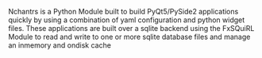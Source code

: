 
Nchantrs is a Python Module built to build PyQt5/PySide2 applications quickly by
using a combination of yaml configuration and python widget files.  These
applications are built over a sqlite backend using the FxSQuiRL Module to read
and write to one or more sqlite database files and manage an inmemory and ondisk
cache
